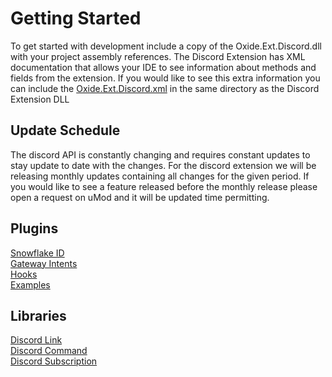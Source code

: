 # Getting Started

To get started with development include a copy of the Oxide.Ext.Discord.dll with your project assembly references.
The Discord Extension has XML documentation that allows your IDE to see information about methods and fields from the extension.
If you would like to see this extra information you can include the [Oxide.Ext.Discord.xml](../Oxide.Ext.Discord/Oxide.Ext.Discord.xml) in the same directory as the Discord Extension DLL

## Update Schedule
The discord API is constantly changing and requires constant updates to stay update to date with the changes.
For the discord extension we will be releasing monthly updates containing all changes for the given period.
If you would like to see a feature released before the monthly release please open a request on uMod and it will be updated time permitting.

## Plugins

[Snowflake ID](Snowflake.md)  
[Gateway Intents](GatewayIntents.md)  
[Hooks](Hooks.md)  
[Examples](Plugins/Examples.md)

## Libraries

[Discord Link](Libraries/DiscordLink.md)  
[Discord Command](Libraries/DiscordCommand.md)  
[Discord Subscription](Libraries/DiscordSubscriptions.md)
